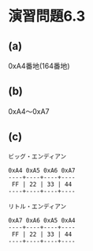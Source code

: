 # 演習問題6.3

## (a)

0xA4番地(164番地)

## (b)

0xA4〜0xA7

## (c)

```
ビッグ・エンディアン

0xA4 0xA5 0xA6 0xA7
----+----+----+----
 FF | 22 | 33 | 44
----+----+----+----

リトル・エンディアン

0xA7 0xA6 0xA5 0xA4
----+----+----+----
 FF | 22 | 33 | 44
----+----+----+----

```
